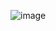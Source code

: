 ![image](https://user-images.githubusercontent.com/72425140/139567267-a7e381e9-26ab-4565-a162-379ece9f5a40.png)
